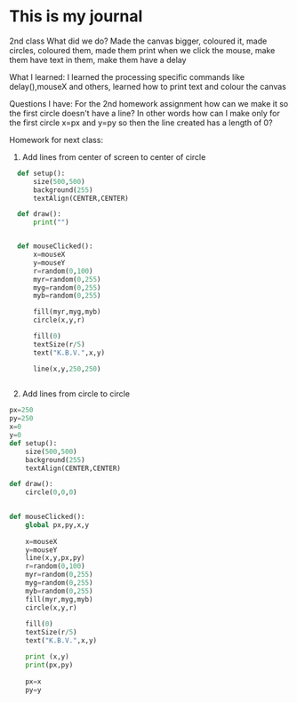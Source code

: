 # This is my journal

2nd class
What did we do?
Made the canvas bigger, coloured it, made circles, coloured them, made them print when we click the mouse, make them have text in them, make them have a delay

What I learned:
I learned the processing specific commands like delay(),mouseX and others, learned how to print text and colour the canvas

Questions I have:
For the 2nd homework assignment how can we make it so the first circle doesn't have a line? In other words how can I make only for the first circle x=px and y=py so then the line created has a length of 0?

Homework for next class:
1. Add lines from center of screen to center of circle
```.py
  def setup():
      size(500,500)
      background(255)
      textAlign(CENTER,CENTER)

  def draw():
      print("")


  def mouseClicked():
      x=mouseX
      y=mouseY
      r=random(0,100)
      myr=random(0,255)
      myg=random(0,255)
      myb=random(0,255)

      fill(myr,myg,myb)
      circle(x,y,r)

      fill(0)
      textSize(r/5)
      text("K.B.V.",x,y)

      line(x,y,250,250)
      
```
2. Add lines from circle to circle 

```.py
px=250
py=250
x=0
y=0
def setup():
    size(500,500)
    background(255)
    textAlign(CENTER,CENTER)

def draw():
    circle(0,0,0)
    

def mouseClicked(): 
    global px,py,x,y
    
    x=mouseX
    y=mouseY
    line(x,y,px,py)
    r=random(0,100)
    myr=random(0,255)
    myg=random(0,255)
    myb=random(0,255)
    fill(myr,myg,myb)
    circle(x,y,r)
   
    fill(0)
    textSize(r/5)
    text("K.B.V.",x,y)

    print (x,y)
    print(px,py)
    
    px=x
    py=y
    
    
